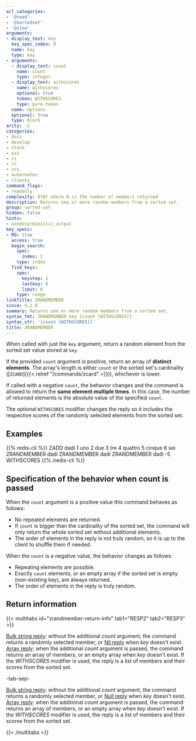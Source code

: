 ```yaml
---
acl_categories:
- '@read'
- '@sortedset'
- '@slow'
arguments:
- display_text: key
  key_spec_index: 0
  name: key
  type: key
- arguments:
  - display_text: count
    name: count
    type: integer
  - display_text: withscores
    name: withscores
    optional: true
    token: WITHSCORES
    type: pure-token
  name: options
  optional: true
  type: block
arity: -2
categories:
- docs
- develop
- stack
- oss
- rs
- rc
- oss
- kubernetes
- clients
command_flags:
- readonly
complexity: O(N) where N is the number of members returned
description: Returns one or more random members from a sorted set.
group: sorted-set
hidden: false
hints:
- nondeterministic_output
key_specs:
- RO: true
  access: true
  begin_search:
    spec:
      index: 1
    type: index
  find_keys:
    spec:
      keystep: 1
      lastkey: 0
      limit: 0
    type: range
linkTitle: ZRANDMEMBER
since: 6.2.0
summary: Returns one or more random members from a sorted set.
syntax_fmt: ZRANDMEMBER key [count [WITHSCORES]]
syntax_str: '[count [WITHSCORES]]'
title: ZRANDMEMBER
---
```

When called with just the `key` argument, return a random element from the sorted set value stored at `key`.

If the provided `count` argument is positive, return an array of **distinct elements**.
The array's length is either `count` or the sorted set's cardinality ([`ZCARD`]({{< relref "/commands/zcard" >}})), whichever is lower.

If called with a negative `count`, the behavior changes and the command is allowed to return the **same element multiple times**.
In this case, the number of returned elements is the absolute value of the specified `count`.

The optional `WITHSCORES` modifier changes the reply so it includes the respective scores of the randomly selected elements from the sorted set.

## Examples

{{% redis-cli %}}
ZADD dadi 1 uno 2 due 3 tre 4 quattro 5 cinque 6 sei
ZRANDMEMBER dadi
ZRANDMEMBER dadi
ZRANDMEMBER dadi -5 WITHSCORES
{{% /redis-cli %}}


## Specification of the behavior when count is passed

When the `count` argument is a positive value this command behaves as follows:

* No repeated elements are returned.
* If `count` is bigger than the cardinality of the sorted set, the command will only return the whole sorted set without additional elements.
* The order of elements in the reply is not truly random, so it is up to the client to shuffle them if needed.

When the `count` is a negative value, the behavior changes as follows:

* Repeating elements are possible.
* Exactly `count` elements, or an empty array if the sorted set is empty (non-existing key), are always returned.
* The order of elements in the reply is truly random.

## Return information

{{< multitabs id="zrandmember-return-info" 
    tab1="RESP2" 
    tab2="RESP3" >}}

[Bulk string reply](../../develop/reference/protocol-spec#bulk-strings): without the additional _count_ argument, the command returns a randomly selected member, or [Nil reply](../../develop/reference/protocol-spec#bulk-strings) when _key_ doesn't exist.
[Array reply](../../develop/reference/protocol-spec#arrays): when the additional _count_ argument is passed, the command returns an array of members, or an empty array when _key_ doesn't exist. If the _WITHSCORES_ modifier is used, the reply is a list of members and their scores from the sorted set.

-tab-sep-

[Bulk string reply](../../develop/reference/protocol-spec#bulk-strings): without the additional _count_ argument, the command returns a randomly selected member, or [Null reply](../../develop/reference/protocol-spec#nulls) when _key_ doesn't exist.
[Array reply](../../develop/reference/protocol-spec#arrays): when the additional _count_ argument is passed, the command returns an array of members, or an empty array when _key_ doesn't exist. If the _WITHSCORES_ modifier is used, the reply is a list of members and their scores from the sorted set.

{{< /multitabs >}}

